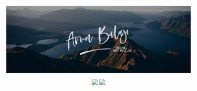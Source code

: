 ![alt text](./assets/top.jpg)

<p align="center">
  <img width="48%" src="https://github-readme-stats.vercel.app/api?username=ArunBalajiR&show_icons=true&theme=graywhite" />
  <img width="48%" src="https://github-readme-streak-stats.herokuapp.com/?user=ArunBalajiR&theme=graywhite" />
</p>

